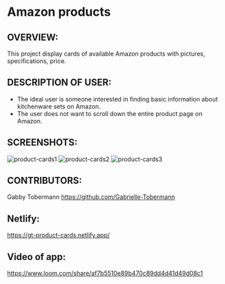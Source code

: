 # Amazon products

## OVERVIEW: 
This project display cards of available Amazon products with pictures, specifications, price. 

## DESCRIPTION OF USER: 
- The ideal user is someone interested in finding basic information about kitchenware sets on Amazon.
- The user does not want to scroll down the entire product page on Amazon.

## SCREENSHOTS: 
![product-cards1](https://user-images.githubusercontent.com/76187279/107163722-09601200-6960-11eb-99e0-06318a8803a2.png)
![product-cards2](https://user-images.githubusercontent.com/76187279/107163725-0cf39900-6960-11eb-9cb0-9e2579c87651.png)
![product-cards3](https://user-images.githubusercontent.com/76187279/107163728-0fee8980-6960-11eb-8054-2bba8c0fbc32.png)

## CONTRIBUTORS: 
Gabby Tobermann https://github.com/Gabrielle-Tobermann

## Netlify:
https://gt-product-cards.netlify.app/

## Video of app: 
https://www.loom.com/share/af7b5510e89b470c89dd4d41d49d08c1


